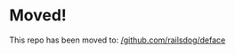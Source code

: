 Moved!
======

This repo has been moved to: [/github.com/railsdog/deface](https://github.com/railsdog/deface)
